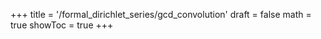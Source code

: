 +++
title = '/formal_dirichlet_series/gcd_convolution'
draft = false
math = true
showToc = true
+++
